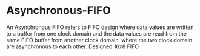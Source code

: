 # Asynchronous-FIFO
An Asynchronous FIFO refers to FIFO design where data values are written to a buffer from one
clock domain and the data values are read from the same FIFO buffer from
another clock domain, where the two clock domain are asynchronous to each
other.
Designed 16x8 FIFO
